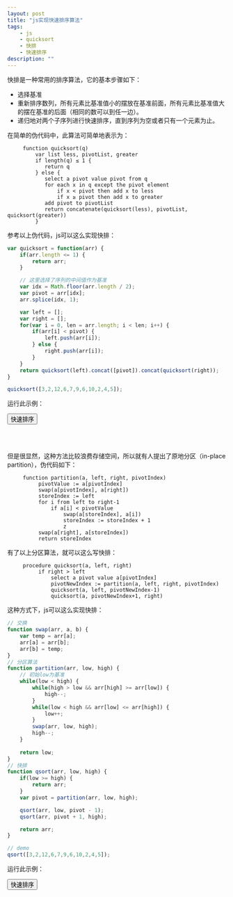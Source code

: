 ```yaml
---
layout: post
title: "js实现快速排序算法"
tags:
    - js
    - quicksort
    - 快排
    - 快速排序
description: ""
---
```


快排是一种常用的排序算法，它的基本步骤如下：

* 选择基准
* 重新排序数列，所有元素比基准值小的摆放在基准前面，所有元素比基准值大的摆在基准的后面（相同的数可以到任一边）。
* 递归地对两个子序列进行快速排序，直到序列为空或者只有一个元素为止。

在简单的伪代码中，此算法可简单地表示为：

```text
     function quicksort(q)
         var list less, pivotList, greater
         if length(q) ≤ 1 {
            return q
         } else {
            select a pivot value pivot from q
            for each x in q except the pivot element
                if x < pivot then add x to less
                if x ≥ pivot then add x to greater
            add pivot to pivotList
            return concatenate(quicksort(less), pivotList, quicksort(greater))
         }
```


参考以上伪代码，js可以这么实现快排：

<!-- more -->

```javascript
var quicksort = function(arr) {
    if(arr.length <= 1) {
        return arr;
    }

    // 这里选择了序列的中间值作为基准
    var idx = Math.floor(arr.length / 2);
    var pivot = arr[idx];
    arr.splice(idx, 1);

    var left = [];
    var right = [];
    for(var i = 0, len = arr.length; i < len; i++) {
        if(arr[i] < pivot) {
            left.push(arr[i]);
        } else {
            right.push(arr[i]);
        }
    }
    return quicksort(left).concat([pivot]).concat(quicksort(right));
}

quicksort([3,2,12,6,7,9,6,10,2,4,5]);
```

运行此示例：

<pre class="article-example">
<button id="quicksort1">快速排序</button>
<div id="quicksort1-result"></div>
<script type="text/javascript">
    var quicksort = function(arr) {
        if(arr.length <= 1) {
            return arr;
        }

        // 这里我选择了序列的中间值作为基准
        var idx = Math.floor(arr.length / 2);
        var pivot = arr[idx];
        arr.splice(idx, 1);

        var left = [];
        var right = [];
        for(var i = 0, len = arr.length; i < len; i++) {
            if(arr[i] < pivot) {
                left.push(arr[i]);
            } else {
                right.push(arr[i]);
            }
        }
        return quicksort(left).concat([pivot]).concat(quicksort(right));
    }
    $('#quicksort1').click(
        function(e) {
            var result = quicksort([3,2,12,6,7,9,6,10,2,4,5]);
            $('#quicksort1-result').html(
                '排序结果：' + result.join(',') 
            );
        }
    );
</script>
</pre>

但是很显然，这种方法比较浪费存储空间，所以就有人提出了原地分区（in-place partition），伪代码如下：

```text
     function partition(a, left, right, pivotIndex)
          pivotValue := a[pivotIndex]
          swap(a[pivotIndex], a[right])
          storeIndex := left
          for i from left to right-1
              if a[i] < pivotValue
                  swap(a[storeIndex], a[i])
                  storeIndex := storeIndex + 1
                  z
          swap(a[right], a[storeIndex])
          return storeIndex

```

有了以上分区算法，就可以这么写快排：

```text
     procedure quicksort(a, left, right)
          if right > left
              select a pivot value a[pivotIndex]
              pivotNewIndex := partition(a, left, right, pivotIndex)
              quicksort(a, left, pivotNewIndex-1)
              quicksort(a, pivotNewIndex+1, right)
```

这种方式下，js可以这么实现快排：

```javascript
// 交换
function swap(arr, a, b) {
    var temp = arr[a];
    arr[a] = arr[b];
    arr[b] = temp;
}
// 分区算法
function partition(arr, low, high) {
    // 初始low为基准
    while(low < high) {
        while(high > low && arr[high] >= arr[low]) {
            high--;
        }
        while(low < high && arr[low] <= arr[high]) {
            low++;
        }
        swap(arr, low, high);
        high--;
    }
    
    return low;
}
// 快排
function qsort(arr, low, high) {
    if(low >= high) {
        return arr;
    }
    var pivot = partition(arr, low, high);

    qsort(arr, low, pivot - 1);
    qsort(arr, pivot + 1, high);

    return arr;
}

// demo
qsort([3,2,12,6,7,9,6,10,2,4,5]);
```

运行此示例：
<pre class="article-example">
<button id="quicksort2">快速排序</button>
<div id="quicksort2-result"></div>
<script type="text/javascript">
    // 交换
    function swap(arr, a, b) {
        var temp = arr[a];
        arr[a] = arr[b];
        arr[b] = temp;
    }
    // 分区算法
    function partition(arr, low, high) {
        while(low < high) {
            while(high > low && arr[high] >= arr[low]) {
                high--;
            }
            while(low < high && arr[low] <= arr[high]) {
                low++;
            }
            swap(arr, low, high);
            high--;
        }

        return low;
    }
    // 快排
    function qsort(arr, low, high) {
        if(low >= high) {
            return arr;
        }
        var pivot = partition(arr, low, high);

        qsort(arr, low, pivot - 1);
        qsort(arr, pivot + 1, high);

        return arr;
    }
    $('#quicksort2').click(
        function(e) {
            var result = qsort([3,2,12,6,7,9,6,10,2,4,5], 0, 10);
            $('#quicksort2-result').html(
                '排序结果：' + result.join(',')
            );
        }
    );
</script>
</pre>

